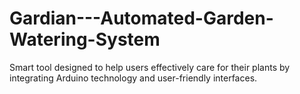 # Gardian---Automated-Garden-Watering-System
Smart tool designed to help users effectively care for their plants by integrating Arduino technology and user-friendly interfaces.
